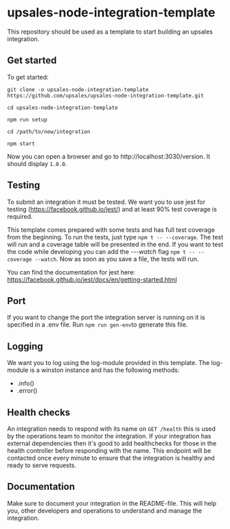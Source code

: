 # upsales-node-integration-template

This repository should be used as a template to start building an upsales integration.

## Get started
To get started:

```git clone -o upsales-node-integration-template https://github.com/upsales/upsales-node-integration-template.git```

```cd upsales-node-integration-template```

```npm run setup```

```cd /path/to/new/integration```

```npm start```

Now you can open a browser and go to http://localhost:3030/version. It should display ```1.0.0```.

## Testing
To submit an integration it must be tested. We want you to use jest for testing (https://facebook.github.io/jest/) and at least 90% test coverage is required.

This template comes prepared with some tests and has full test coverage from the beginning. To run the tests, just type ```npm t -- --coverage```. The test will run and a coverage table will be presented in the end.
If you want to test the code while developing you can add the *---watch* flag ```npm t -- --coverage --watch```. Now as soon as you save a file, the tests will run.

You can find the documentation for jest here: https://facebook.github.io/jest/docs/en/getting-started.html

## Port
If you want to change the port the integration server is running on it is specified in a .env file. Run ```npm run gen-env```to generate this file.

## Logging
We want you to log using the log-module provided in this template. The log-module is a winston instance and has the following methods:
- .info()
- .error()

## Health checks
An integration needs to respond with its name on `GET /health` this is used by the operations team
to monitor the integration. If your integration has external dependencies then it's good to add
healthchecks for those in the health controller before responding with the name. This endpoint will 
be contacted once every minute to ensure that the integration is healthy and ready to serve requests.

## Documentation
Make sure to document your integration in the README-file. This will help you, other developers and operations to understand 
and manage the integration.
